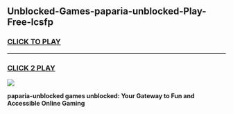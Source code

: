 
## Unblocked-Games-paparia-unblocked-Play-Free-lcsfp
<h3>
<a href="https://premium76.site?title=paparia-unblocked&ref=10A">CLICK TO PLAY</a></h3>
<hr>

<h3>
<a href="https://premium76.site?title=paparia-unblocked&ref=10A">CLICK 2 PLAY</a>
  
</h3>

<a href="https://premium76.site?title=paparia-unblocked&ref=10A"><img src="https://clearcache.store/games.png"></a>


**paparia-unblocked games unblocked: Your Gateway to Fun and Accessible Online Gaming**

